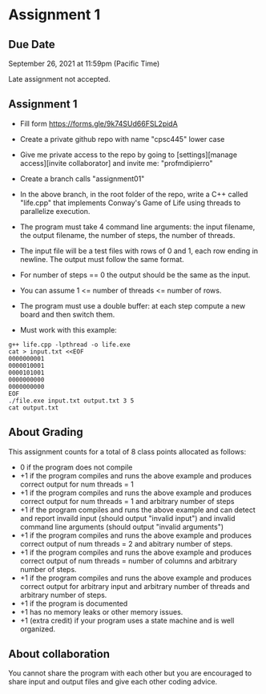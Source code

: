 Assignment 1
============

## Due Date

September 26, 2021 at 11:59pm (Pacific Time)

Late assignment not accepted.

## Assignment 1

- Fill form https://forms.gle/9k74SUd66FSL2pidA
- Create a private github repo with name "cpsc445" lower case
- Give me private access to the repo by going to [settings][manage access][invite collaborator] and invite me: "profmdipierro"
- Create a branch calls "assignment01"
- In the above branch, in the root folder of the repo, write a C++ called "life.cpp" that implements Conway's Game of Life using threads to parallelize execution.

- The program must take 4 command line arguments: the input filename, the output filename, the number of steps, the number of threads.

- The input file will be a test files with rows of 0 and 1, each row ending in newline. The output must follow the same format.
- For number of steps == 0 the output should be the same as the input.
- You can assume 1 <= number of threads <= number of rows.
- The program must use a double buffer: at each step compute a new board and then switch them.
- Must work with this example:

```
g++ life.cpp -lpthread -o life.exe
cat > input.txt <<EOF
0000000001
0000010001
0000101001
0000000000
0000000000
EOF
./file.exe input.txt output.txt 3 5
cat output.txt
```

## About Grading

This assignment counts for a total of 8 class points allocated as follows:
- 0 if the program does not compile
- +1 if the program compiles and runs the above example and produces correct output for num threads = 1
- +1 if the program compiles and runs the above example and produces correct output for num threads = 1 and arbitrary number of steps
- +1 if the program compiles and runs the above example and can detect and report invaild input (should output "invalid input") and invalid command line arguments (should output "invalid arguments")
- +1 if the program compiles and runs the above example and produces correct output of num threads = 2 and abitrary number of steps.
- +1 if the program compiles and runs the above example and produces correct output of num threads = number of columns and arbitrary number of steps.
- +1 if the program compiles and runs the above example and produces correct output for arbitrary input and arbitrary number of threads and arbitrary number of steps.
- +1 if the program is documented
- +1 has no memory leaks or other memory issues.
- +1 (extra credit) if your program uses a state machine and is well organized.

## About collaboration

You cannot share the program with each other but you are encouraged to share input and output files and give each other coding advice.
